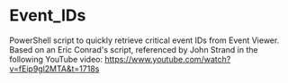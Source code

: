 # Event_IDs
PowerShell script to quickly retrieve critical event IDs from Event Viewer.
Based on an Eric Conrad's script, referenced by John Strand in the 
following YouTube video: https://www.youtube.com/watch?v=fEip9gl2MTA&t=1718s
